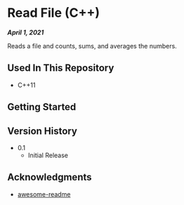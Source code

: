# Read File (C++)

***April 1, 2021***

Reads a file and counts, sums, and averages the numbers.

## Used In This Repository

- C++11

## Getting Started

## Version History

* 0.1
    * Initial Release

## Acknowledgments

* [awesome-readme](https://github.com/matiassingers/awesome-readme)
